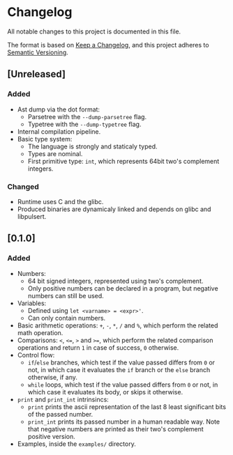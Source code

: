 # Changelog

All notable changes to this project is documented in this file.

The format is based on [Keep a Changelog](https://keepachangelog.com/en/1.1.0/),
and this project adheres to [Semantic Versioning](https://semver.org/spec/v2.0.0.html).

## [Unreleased]

### Added

- Ast dump via the dot format:
    - Parsetree with the `--dump-parsetree` flag.
    - Typetree with the `--dump-typetree` flag.
- Internal compilation pipeline.
- Basic type system:
    - The language is strongly and staticaly typed.
    - Types are nominal.
    - First primitive type: `int`, which represents 64bit two's complement integers.

### Changed

- Runtime uses C and the glibc.
- Produced binaries are dynamicaly linked and depends on glibc and libpulsert.

## [0.1.0]

### Added

- Numbers:
    - 64 bit signed integers, represented using two's complement.
    - Only positive numbers can be declared in a program, but negative numbers can still be used.
- Variables:
    - Defined using `let <varname> = <expr>'`.
    - Can only contain numbers.
- Basic arithmetic operations: `+`, `-`, `*`, `/` and `%`, which perform the related math operation.
- Comparisons: `<`, `<=`, `>` and `>=`, which perform the related comparison operations and return `1` in case of success, `0` otherwise.
- Control flow:
    - `if`/`else` branches, which test if the value passed differs from `0` or not, in which case it evaluates the `if` branch or the `else` branch otherwise, if any.
    - `while` loops, which test if the value passed differs from `0` or not, in which case it evaluates its body, or skips it otherwise.
- `print` and `print_int` intrinsincs:
    - `print` prints the ascii representation of the last 8 least significant bits of the passed number.
    - `print_int` prints its passed number in a human readable way. Note that negative numbers are printed as their two's complement positive version.
- Examples, inside the `examples/` directory.
